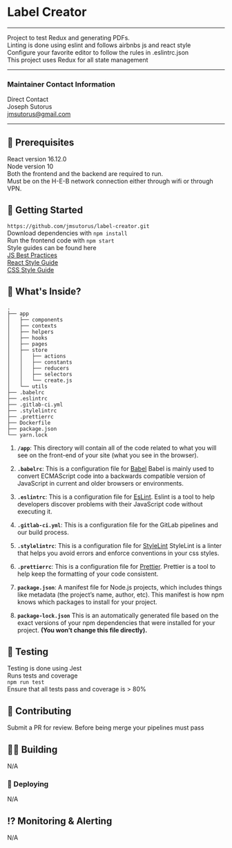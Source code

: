 # Label Creator

---

Project to test Redux and generating PDFs.<br>
Linting is done using eslint and follows airbnbs js and react style<br>
Configure your favorite editor to follow the rules in .eslintrc.json<br>
This project uses Redux for all state management<br>

---

### Maintainer Contact Information

Direct Contact<br>
Joseph Sutorus<br>
jmsutorus@gmail.com

---

## 📝 Prerequisites

React version 16.12.0<br>
Node version 10<br>
Both the frontend and the backend are required to run.<br>
Must be on the H-E-B network connection either through wifi or through VPN.

## 🚀 Getting Started

`https://github.com/jmsutorus/label-creator.git`<br>
Download dependencies with `npm install`<br>
Run the frontend code with `npm start`<br>
Style guides can be found here<br>
[JS Best Practices](https://github.com/airbnb/javascript)<br>
[React Style Guide](https://github.com/airbnb/javascript/tree/master/react#naming)<br>
[CSS Style Guide](https://github.com/airbnb/css)<br>

## 🧐 What's Inside?

    .
    ├── app
    │   ├── components
    │   ├── contexts
    │   ├── helpers
    │   ├── hooks
    │   ├── pages
    │   ├── store
    │   │   ├── actions
    │   │   ├── constants
    │   │   ├── reducers
    │   │   ├── selectors
    │   │   └── create.js
    │   └── utils
    ├── .babelrc
    ├── .eslintrc
    ├── .gitlab-ci.yml
    ├── .stylelintrc
    ├── .prettierrc
    ├── Dockerfile
    ├── package.json
    └── yarn.lock

1. **`/app`**: This directory will contain all of the code related to what you will see on the front-end of your site (what you see in the browser).

2. **`.babelrc`**: This is a configuration file for [Babel](https://babeljs.io/) Babel is mainly used to convert ECMAScript code into a backwards compatible version of JavaScript in current and older browsers or environments.

3. **`.eslintrc`**: This is a configuration file for [EsLint](https://eslint.org/). Eslint is a tool to help developers discover problems with their JavaScript code without executing it.

4. **`.gitlab-ci.yml`**: This is a configuration file for the GitLab pipelines and our build process.

5. **`.stylelintrc`**: This is a configuration file for [StyleLint](https://stylelint.io/) StyleLint is a linter that helps you avoid errors and enforce conventions in your css styles.

6. **`.prettierrc`**: This is a configuration file for [Prettier](https://prettier.io/). Prettier is a tool to help keep the formatting of your code consistent.

7. **`package.json`**: A manifest file for Node.js projects, which includes things like metadata (the project’s name, author, etc). This manifest is how npm knows which packages to install for your project.

8. **`package-lock.json`** This is an automatically generated file based on the exact versions of your npm dependencies that were installed for your project. **(You won’t change this file directly).**

## 🧪 Testing

Testing is done using Jest<br>
Runs tests and coverage<br>
`npm run test`<br>
Ensure that all tests pass and coverage is > 80%<br>

## 📖 Contributing

Submit a PR for review.
Before being merge your pipelines must pass

## 👷‍️👷‍ Building

N/A

### 🚢 Deploying

N/A

## ⁉️ Monitoring & Alerting

N/A

